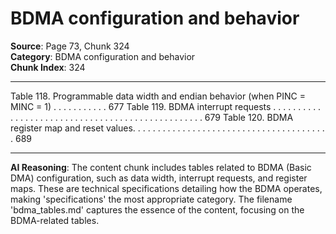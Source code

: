# BDMA configuration and behavior

**Source**: Page 73, Chunk 324  
**Category**: BDMA configuration and behavior  
**Chunk Index**: 324

---

Table 118. Programmable data width and endian behavior (when PINC = MINC = 1) . . . . . . . . . . . 677
Table 119. BDMA interrupt requests . . . . . . . . . . . . . . . . . . . . . . . . . . . . . . . . . . . . . . . . . . . . . . . . . 679
Table 120. BDMA register map and reset values. . . . . . . . . . . . . . . . . . . . . . . . . . . . . . . . . . . . . . . . 689

---

**AI Reasoning**: The content chunk includes tables related to BDMA (Basic DMA) configuration, such as data width, interrupt requests, and register maps. These are technical specifications detailing how the BDMA operates, making 'specifications' the most appropriate category. The filename 'bdma_tables.md' captures the essence of the content, focusing on the BDMA-related tables.
